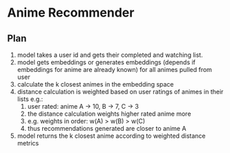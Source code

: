 # Anime Recommender

## Plan

1. model takes a user id and gets their completed and watching list.
2. model gets embeddings or generates embeddings (depends if embeddings for anime are already known) for all animes pulled from user
3. calculate the k closest animes in the embedding space
4. distance calculation is weighted based on user ratings of animes in their lists e.g.:
   1. user rated: anime A -> 10, B -> 7, C -> 3
   2. the distance calculation weights higher rated anime more
   3. e.g. weights in order: w(A) > w(B) > w(C)
   4. thus recommendations generated are closer to anime A
5. model returns the k closest anime according to weighted distance metrics
